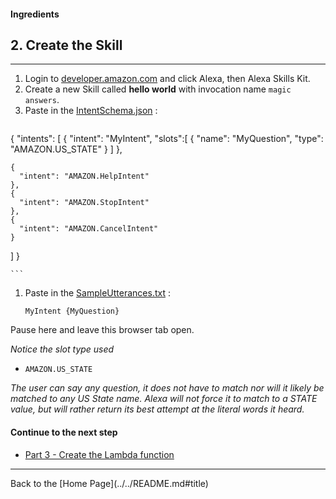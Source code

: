 #### Ingredients
## 2. Create the Skill <a id="title"></a>
<hr />


1. Login to [developer.amazon.com](https://developer.amazon.com) and click Alexa, then Alexa Skills Kit.
1. Create a new Skill called **hello world** with invocation name ```magic answers```.
1. Paste in the [IntentSchema.json](./speechAssets/IntentSchema.json) :
    ```
{
  "intents": [
    {
      "intent": "MyIntent",  "slots":[
          {
            "name": "MyQuestion",
            "type": "AMAZON.US_STATE"
          }
      ]
    },

    {
      "intent": "AMAZON.HelpIntent"
    },
    {
      "intent": "AMAZON.StopIntent"
    },
    {
      "intent": "AMAZON.CancelIntent"
    }
  ]
}

    ```
1. Paste in the [SampleUtterances.txt](speechAssets/SampleUtterances.txt) :
    ```
    MyIntent {MyQuestion}
    ```

Pause here and leave this browser tab open.


*Notice the slot type used*
 + ```AMAZON.US_STATE```

*The user can say any question, it does not have to match nor will it likely be matched to any US State name.  Alexa will not force it to match to a STATE value, but will rather return its best attempt at the literal words it heard.*


#### Continue to the next step

 * [Part 3 - Create the Lambda function](./PAGE3.md#title)


<hr />
Back to the [Home Page](../../README.md#title)
